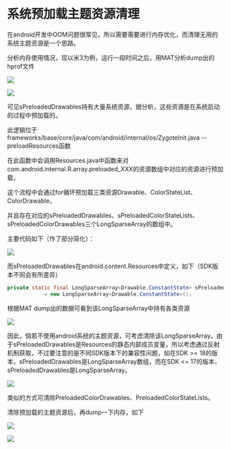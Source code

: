 系统预加载主题资源清理
========================================
在android开发中OOM问题很常见，所以需要需要进行内存优化，而清理无用的系统主题资源是一个思路。

分析内存使用情况，现以米3为例，运行一段时间之后，用MAT分析dump出的hprof文件

![](https://github.com/dingjikerbo/blog/raw/master/images/1_1.jpg)

![](https://github.com/dingjikerbo/blog/raw/master/images/1_2.jpg)

可见sPreloadedDrawables持有大量系统资源，据分析，这些资源是在系统启动的过程中预加载的。　　 

此逻辑位于frameworks/base/core/java/com/android/internal/os/ZygoteInit.java -- preloadResources函数

在此函数中会调用Resources.java中函数来对com.android.internal.R.array.preloaded_XXX的资源数组中对应的资源进行预加载，

这个流程中会通过for循环预加载三类资源Drawable、ColorStateList、ColorDrawable，

并且存在对应的sPreloadedDrawables、sPreloadedColorStateLists、sPreloadedColorDrawables三个LongSparseArray的数组中。

主要代码如下（作了部分简化）：

![](https://github.com/dingjikerbo/blog/raw/master/images/1_3.jpg)

而sPreloadedDrawables在android.content.Resources中定义，如下（SDK版本不同会有所差异）

```Java
private static final LongSparseArray<Drawable.ConstantState> sPreloadedDrawables
            = new LongSparseArray<Drawable.ConstantState>();
```

根据MAT dump出的数据可看到该LongSparseArray中持有各类资源


![](https://github.com/dingjikerbo/blog/raw/master/images/1_4.jpg)

因此，倘若不使用android系统的主题资源，可考虑清除该LongSparseArray。由于sPreloadedDrawables是Resources的静态内部成员变量，所以考虑通过反射机制获取，不过要注意的是不同SDK版本下的兼容性问题，如在SDK >= 18的版本，sPreloadedDrawables是LongSparseArray数组，而在SDK <= 17的版本，sPreloadedDrawables是LongSparseArray。

![](https://github.com/dingjikerbo/blog/raw/master/images/1_5.jpg)

类似的方式可清除PreloadedColorDrawables、PreloadedColorStateLists。

清除预加载的主题资源后，再dump一下内存，如下

![](https://github.com/dingjikerbo/blog/raw/master/images/1_6.jpg)

![](https://github.com/dingjikerbo/blog/raw/master/images/1_7.jpg)






